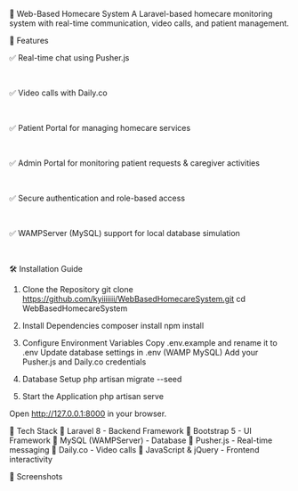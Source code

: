 🏥 Web-Based Homecare System
A Laravel-based homecare monitoring system with real-time communication, video calls, and patient management.

🚀 Features
<p>✅ Real-time chat using Pusher.js</p><br>
<p>✅ Video calls with Daily.co</p><br>
<p>✅ Patient Portal for managing homecare services</p><br>
<p>✅ Admin Portal for monitoring patient requests & caregiver activities</p><br>
<p>✅ Secure authentication and role-based access</p><br>
<p>✅ WAMPServer (MySQL) support for local database simulation</p><br>

🛠️ Installation Guide

1. Clone the Repository
git clone https://github.com/kyiiiiiii/WebBasedHomecareSystem.git
cd WebBasedHomecareSystem

2. Install Dependencies
composer install
npm install

3. Configure Environment Variables
Copy .env.example and rename it to .env
Update database settings in .env (WAMP MySQL)
Add your Pusher.js and Daily.co credentials

4. Database Setup
php artisan migrate --seed

5. Start the Application
php artisan serve

Open http://127.0.0.1:8000 in your browser.

📜 Tech Stack
🔹 Laravel 8 - Backend Framework
🔹 Bootstrap 5 - UI Framework
🔹 MySQL (WAMPServer) - Database
🔹 Pusher.js - Real-time messaging
🔹 Daily.co - Video calls
🔹 JavaScript & jQuery - Frontend interactivity

📸 Screenshots 
